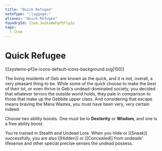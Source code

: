 ```yaml
---
title: "Quick Refugee"
noteType: ":luggage:"
aliases: "Quick Refugee"
foundryId: Item.Jw2kxWwFgFQflg1o
tags:
  - Item
---
```


# Quick Refugee
![[systems-pf2e-icons-default-icons-background.svg|150]]

The living residents of Geb are known as the quick, and it is not, overall, a very pleasant thing to be. While some of the quick choose to make the best of their lot, or even thrive in Geb's undead-dominated society, you decided that whatever terrors the outside world holds, they pale in comparison to those that make up the Gebbite upper class. And considering that escape means braving the Mana Wastes, you must have been very, very certain indeed.

Choose two ability boosts. One must be to **Dexterity** or **Wisdom**, and one is a free ability boost.

You're trained in Stealth and Undead Lore. When you Hide or [[Sneak]] successfully, you are also [[Hidden]] or [[Concealed]] from undeads' lifesense and other special precise senses the undead possess.
